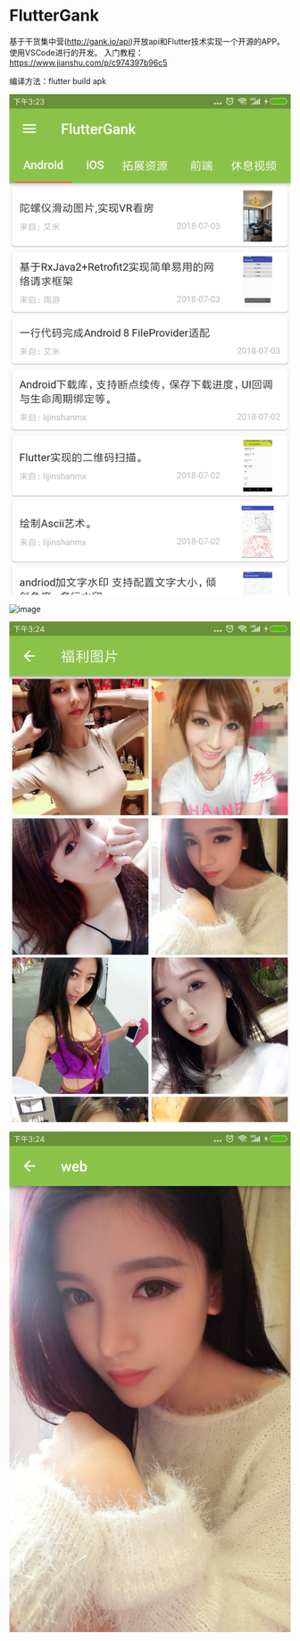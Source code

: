 # FlutterGank
基于干货集中营(http://gank.io/api)开放api和Flutter技术实现一个开源的APP。使用VSCode进行的开发。
入门教程：https://www.jianshu.com/p/c974397b96c5

编译方法：flutter build apk


![image](https://github.com/JasmineBen/FlutterGank/blob/master/screenshot/1.png)

![image](https://github.com/JasmineBen/FlutterGank/blob/master/screenshot/1\2.png)

![image](https://github.com/JasmineBen/FlutterGank/blob/master/screenshot/3.png)

![image](https://github.com/JasmineBen/FlutterGank/blob/master/screenshot/4.png)
